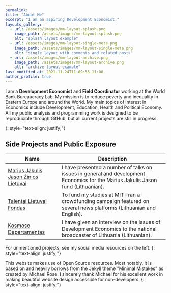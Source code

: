 ```yaml
---
permalink: 
title: "About Me"
excerpt: "I am an aspiring Development Economist."
layouts_gallery:
  - url: /assets/images/mm-layout-splash.png
    image_path: /assets/images/mm-layout-splash.png
    alt: "splash layout example"
  - url: /assets/images/mm-layout-single-meta.png
    image_path: /assets/images/mm-layout-single-meta.png
    alt: "single layout with comments and related posts"
  - url: /assets/images/mm-layout-archive.png
    image_path: /assets/images/mm-layout-archive.png
    alt: "archive layout example"
last_modified_at: 2021-11-24T11:09:55-11:00
author_profile: true
---
```


I am a **Development Economist** and **Field Coordinator** working at the World Bank Bureaucracy Lab. My mission is to reduce poverty and inequality in Eastern Europe and around the World. My main topics of interest in Economics include Development, Education, Health and Political Economy. All my public analysis and programming work is designed to be reproducible through GitHub, but all current projects are still in progress.

{: style="text-align: justify;"}

## Side Projects and Public Exposure 

| Name                                        | Description                                           |
| ------------------------------------------- | ----------------------------------------------------- |
| [Marius Jakulis Jason Žinios Lietuvai](https://mjjfondas.lt/zinioslietuvai-gailius-is-mit-apie-vystymosi-ekonomika/) | I have presented a number of talks on issues in general and development Economics for the Marius Jakulis Jason fund (Lithuanian).|
| [Talentai Lietuvai Fondas](https://www.tlfondas.lt/fondas/lt/content/gailius-praninskas) | To fund my studies at MIT I ran a crowdfunding campaign featured on several news platforms (Lithuanian and English). |
| [Kosmoso Departamentas](https://www.lrt.lt/mediateka/irasas/2000127248/kosmoso-departamentas-ekonomistu-bandymai-sumazinti-turto-nelygybe) | I have given an interview on the issues of Development Economics to the national broadcaster of Lithuania (Lithuanian). |

For unmentioned projects, see my social media resources on the left. 
{: style="text-align: justify;"}

This website makes use of Open Source resources. Most notably, it is based on and heavily borrows from the Jekyll theme "Minimal Mistakes" as created by Michael Rose. I sincerely thank Michael for his excellent work in making beautiful website design accessible for non-developers.
{: style="text-align: justify;"}
